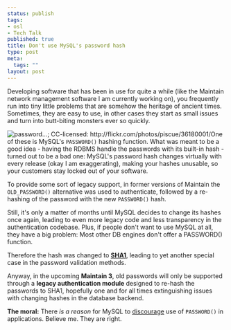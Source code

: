 ```yaml
--- 
status: publish
tags: 
- osl
- Tech Talk
published: true
title: Don't use MySQL's password hash
type: post
meta: 
  tags: ""
layout: post
---
```

Developing software that has been in use for quite a while (like the Maintain network management software I am currently working on), you frequently run into tiny little problems that are somehow the heritage of ancient times. Sometimes, they are easy to use, in other cases they start as small issues and turn into butt-biting monsters ever so quickly.

<img src="http://static.flickr.com/25/36180001_a09a0c75f5_m.jpg" alt="password...; CC-licensed: http://flickr.com/photos/piscue/36180001/" class="alignright" />One of these is MySQL's <code>PASSWORD()</code> hashing function. What was meant to be a good idea - having the RDBMS handle the passwords with its built-in hash - turned out to be a bad one: MySQL's password hash changes virtually with every release (okay I am exaggerating), making your hashes unusable, so your customers stay locked out of your software.

To provide some sort of legacy support, in former versions of Maintain the <code>OLD_PASSWORD()</code> alternative was used to authenticate, followed by a re-hashing of the password with the new <code>PASSWORD()</code> hash.

Still, it's only a matter of months until MySQL decides to change its hashes once again, leading to even more legacy code and less transparency in the authentication codebase. Plus, if people don't want to use MySQL at all, they have a big problem: Most other DB engines don't offer a PASSWORD() function.

Therefore the hash was changed to <strong><a href="http://en.wikipedia.org/wiki/SHA1">SHA1</a></strong>, leading to yet another special case in the password validation methods.

Anyway, in the upcoming <strong>Maintain 3</strong>, old passwords will only be supported through a <strong>legacy authentication module</strong> designed to re-hash the passwords to SHA1, hopefully one and for all times extinguishing issues with changing hashes in the database backend.

<strong>The moral:</strong> There <em>is a reason</em> for MySQL to <a href="http://dev.mysql.com/doc/refman/5.0/en/application-password-use.html">discourage</a> use of <code>PASSWORD()</code> in applications. Believe me. They are right.
